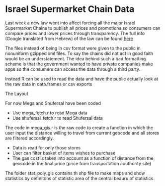 # Israel Supermarket Chain Data 
Last week a new law went into affect forcing all the major Israel Supermarket Chains to publish all prices and promotions so consumers can compare prices and lower prices through transparency. The full info (Google translated from Hebrew) of the law can be found [here](https://goo.gl/nan0Is)

The files instead of being in csv format were given to the public in nonuniform gzipped xml files. To say the chains did not act in good faith would be an understatement. The idea behind such a bad formatting scheme is that the government wanted to have private companies make apps so the consumers can access the data through a third party.

Instead R can be used to read the data and have the public actually look at the raw data in data.frames or csv exports

The Layout


For now Mega and Shufersal have been coded
  - Use mega_fetch.r to read Mega data 
  - Use shufersal_fetch.r to read Shufersal data
  
The code in mega_gis.r is the raw code to create a function in which the user input the distance willing to travel from current geocode and all stores are filtered accordingly.
  - Data is read for only those stores
  - User can filter basket of items wishes to purchase
  - The gas cost is taken into account as a function of distance from the geocode in the final price (price from transportation auuthority site)
  
The folder stat_poly_gis contains th shp file to make maps and show statistics by definitons of statistic area of the central beauru of statistics
  

